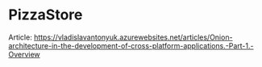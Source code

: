# PizzaStore

Article: https://vladislavantonyuk.azurewebsites.net/articles/Onion-architecture-in-the-development-of-cross-platform-applications.-Part-1.-Overview


